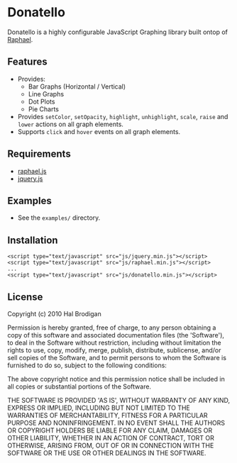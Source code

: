 # Donatello

Donatello is a highly configurable JavaScript Graphing library built ontop
of [Raphael](http://raphaeljs.com/).

## Features

* Provides:
  * Bar Graphs (Horizontal / Vertical)
  * Line Graphs
  * Dot Plots
  * Pie Charts
* Provides `setColor`, `setOpacity`, `highlight`, `unhighlight`,
  `scale`, `raise` and `lower` actions on all graph elements.
* Supports `click` and `hover` events on all graph elements.

## Requirements

* [raphael.js](http://raphaeljs.com/)
* [jquery.js](http://jquery.com/)

## Examples

* See the `examples/` directory.

## Installation

    <script type="text/javascript" src="js/jquery.min.js"></script>
    <script type="text/javascript" src="js/raphael.min.js"></script>
    ...
    <script type="text/javascript" src="js/donatello.min.js"></script>

## License

Copyright (c) 2010 Hal Brodigan

Permission is hereby granted, free of charge, to any person obtaining
a copy of this software and associated documentation files (the
'Software'), to deal in the Software without restriction, including
without limitation the rights to use, copy, modify, merge, publish,
distribute, sublicense, and/or sell copies of the Software, and to
permit persons to whom the Software is furnished to do so, subject to
the following conditions:

The above copyright notice and this permission notice shall be
included in all copies or substantial portions of the Software.

THE SOFTWARE IS PROVIDED 'AS IS', WITHOUT WARRANTY OF ANY KIND,
EXPRESS OR IMPLIED, INCLUDING BUT NOT LIMITED TO THE WARRANTIES OF
MERCHANTABILITY, FITNESS FOR A PARTICULAR PURPOSE AND NONINFRINGEMENT.
IN NO EVENT SHALL THE AUTHORS OR COPYRIGHT HOLDERS BE LIABLE FOR ANY
CLAIM, DAMAGES OR OTHER LIABILITY, WHETHER IN AN ACTION OF CONTRACT,
TORT OR OTHERWISE, ARISING FROM, OUT OF OR IN CONNECTION WITH THE
SOFTWARE OR THE USE OR OTHER DEALINGS IN THE SOFTWARE.

